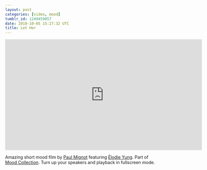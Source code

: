 ```yaml
---
layout: post
categories: [video, mood]
tumblr_id: 1249459857  
date: 2010-10-05 15:27:32 UTC
title: Let Her
---
```


<iframe src="http://player.vimeo.com/video/15501878?byline=0&amp;portrait=0&amp;color=ffffff" width="640" height="360" frameborder="0"></iframe>

Amazing short mood film by [Paul Mignot](http://www.paulmignot.com/) featuring [Élodie Yung](http://fr.wikipedia.org/wiki/%C3%89lodie_Yung). Part of [Mood Collection](http://www.mood-collection.com/). Turn up your speakers and playback in fullscreen mode.